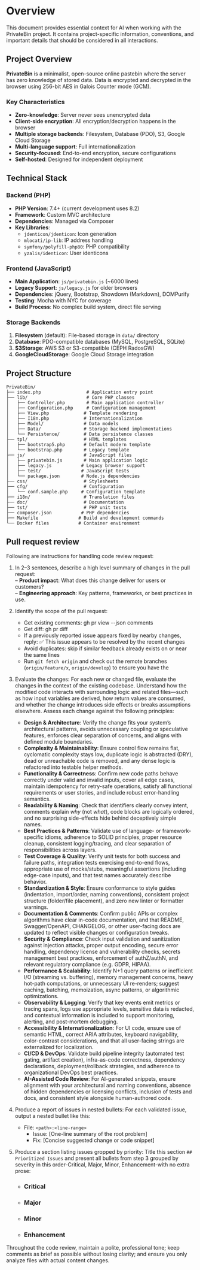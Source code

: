 # Overview

This document provides essential context for AI when working with the PrivateBin project. It contains project-specific information, conventions, and important details that should be considered in all interactions.

## Project Overview

**PrivateBin** is a minimalist, open-source online pastebin where the server has zero knowledge of stored data. Data is encrypted and decrypted in the browser using 256-bit AES in Galois Counter mode (GCM).

### Key Characteristics

- **Zero-knowledge**: Server never sees unencrypted data
- **Client-side encryption**: All encryption/decryption happens in the browser
- **Multiple storage backends**: Filesystem, Database (PDO), S3, Google Cloud Storage
- **Multi-language support**: Full internationalization
- **Security-focused**: End-to-end encryption, secure configurations
- **Self-hosted**: Designed for independent deployment

## Technical Stack

### Backend (PHP)

- **PHP Version**: 7.4+ (current development uses 8.2)
- **Framework**: Custom MVC architecture
- **Dependencies**: Managed via Composer
- **Key Libraries**:
  - `jdenticon/jdenticon`: Icon generation
  - `mlocati/ip-lib`: IP address handling
  - `symfony/polyfill-php80`: PHP compatibility
  - `yzalis/identicon`: User identicons

### Frontend (JavaScript)

- **Main Application**: `js/privatebin.js` (~6000 lines)
- **Legacy Support**: `js/legacy.js` for older browsers
- **Dependencies**: jQuery, Bootstrap, Showdown (Markdown), DOMPurify
- **Testing**: Mocha with NYC for coverage
- **Build Process**: No complex build system, direct file serving

### Storage Backends

1. **Filesystem** (default): File-based storage in `data/` directory
2. **Database**: PDO-compatible databases (MySQL, PostgreSQL, SQLite)
3. **S3Storage**: AWS S3 or S3-compatible (CEPH RadosGW)
4. **GoogleCloudStorage**: Google Cloud Storage integration

## Project Structure

```text
PrivateBin/
├── index.php                 # Application entry point
├── lib/                      # Core PHP classes
│   ├── Controller.php        # Main application controller
│   ├── Configuration.php     # Configuration management
│   ├── View.php             # Template rendering
│   ├── I18n.php             # Internationalization
│   ├── Model/               # Data models
│   ├── Data/                # Storage backend implementations
│   └── Persistence/         # Data persistence classes
├── tpl/                     # HTML templates
│   ├── bootstrap5.php       # Default modern template
│   └── bootstrap.php        # Legacy template
├── js/                      # JavaScript files
│   ├── privatebin.js        # Main application logic
│   ├── legacy.js           # Legacy browser support
│   ├── test/               # JavaScript tests
│   └── package.json        # Node.js dependencies
├── css/                     # Stylesheets
├── cfg/                     # Configuration
│   └── conf.sample.php     # Configuration template
├── i18n/                    # Translation files
├── doc/                     # Documentation
├── tst/                     # PHP unit tests
├── composer.json           # PHP dependencies
├── Makefile               # Build and development commands
└── Docker files           # Container environment
```

## Pull request review

Following are instructions for handling code review request:

1. In 2–3 sentences, describe a high level summary of changes in the pull request:  
   – **Product impact**: What does this change deliver for users or customers?  
   – **Engineering approach**: Key patterns, frameworks, or best practices in use.

2. Identify the scope of the pull request:
   - Get existing comments: gh pr view --json comments
   - Get diff: gh pr diff
   - If a previously reported issue appears fixed by nearby changes, reply: ✅ This issue appears to be resolved by the recent changes
   - Avoid duplicates: skip if similar feedback already exists on or near the same lines  
   - Run `git fetch origin` and check out the remote branches (`origin/feature/x`, `origin/develop`) to ensure you have the 

3. Evaluate the changes:
   For each new or changed file, evaluate the changes in the context of the existing codebase. Understand how the modified code interacts with surrounding logic and related files—such as how input variables are derived, how return values are consumed, and whether the change introduces side effects or breaks assumptions elsewhere. Assess each change against the following principles:
   - **Design & Architecture**: Verify the change fits your system’s architectural patterns, avoids unnecessary coupling or speculative features, enforces clear separation of concerns, and aligns with defined module boundaries.
   - **Complexity & Maintainability**: Ensure control flow remains flat, cyclomatic complexity stays low, duplicate logic is abstracted (DRY), dead or unreachable code is removed, and any dense logic is refactored into testable helper methods.
   - **Functionality & Correctness**: Confirm new code paths behave correctly under valid and invalid inputs, cover all edge cases, maintain idempotency for retry-safe operations, satisfy all functional requirements or user stories, and include robust error-handling semantics.
   - **Readability & Naming**: Check that identifiers clearly convey intent, comments explain *why* (not *what*), code blocks are logically ordered, and no surprising side-effects hide behind deceptively simple names.
   - **Best Practices & Patterns**: Validate use of language- or framework-specific idioms, adherence to SOLID principles, proper resource cleanup, consistent logging/tracing, and clear separation of responsibilities across layers.
   - **Test Coverage & Quality**: Verify unit tests for both success and failure paths, integration tests exercising end-to-end flows, appropriate use of mocks/stubs, meaningful assertions (including edge-case inputs), and that test names accurately describe behavior.
   - **Standardization & Style**: Ensure conformance to style guides (indentation, import/order, naming conventions), consistent project structure (folder/file placement), and zero new linter or formatter warnings.
   - **Documentation & Comments**: Confirm public APIs or complex algorithms have clear in-code documentation, and that README, Swagger/OpenAPI, CHANGELOG, or other user-facing docs are updated to reflect visible changes or configuration tweaks.
   - **Security & Compliance**: Check input validation and sanitization against injection attacks, proper output encoding, secure error handling, dependency license and vulnerability checks, secrets management best practices, enforcement of authZ/authN, and relevant regulatory compliance (e.g. GDPR, HIPAA).
   - **Performance & Scalability**: Identify N+1 query patterns or inefficient I/O (streaming vs. buffering), memory management concerns, heavy hot-path computations, or unnecessary UI re-renders; suggest caching, batching, memoization, async patterns, or algorithmic optimizations.
   - **Observability & Logging**: Verify that key events emit metrics or tracing spans, logs use appropriate levels, sensitive data is redacted, and contextual information is included to support monitoring, alerting, and post-mortem debugging.
   - **Accessibility & Internationalization**: For UI code, ensure use of semantic HTML, correct ARIA attributes, keyboard navigability, color-contrast considerations, and that all user-facing strings are externalized for localization.
   - **CI/CD & DevOps**: Validate build pipeline integrity (automated test gating, artifact creation), infra-as-code correctness, dependency declarations, deployment/rollback strategies, and adherence to organizational DevOps best practices.
   - **AI-Assisted Code Review**: For AI-generated snippets, ensure alignment with your architectural and naming conventions, absence of hidden dependencies or licensing conflicts, inclusion of tests and docs, and consistent style alongside human-authored code.

4. Produce a report of issues in nested bullets:
   For each validated issue, output a nested bullet like this:  
   - File: `<path>:<line-range>`  
     - Issue: [One-line summary of the root problem]  
     - Fix: [Concise suggested change or code snippet]  

5. Produce a section listing issues gropped by priority:
   Title this section `## Prioritized Issues` and present all bullets from step 3 grouped by severity in this order-Critical, Major, Minor, Enhancement-with no extra prose:

   - ### Critical
  
   - ### Major

   - ### Minor

   - ### Enhancement

Throughout the code review, maintain a polite, professional tone; keep comments as brief as possible without losing clarity; and ensure you only analyze files with actual content changes.
